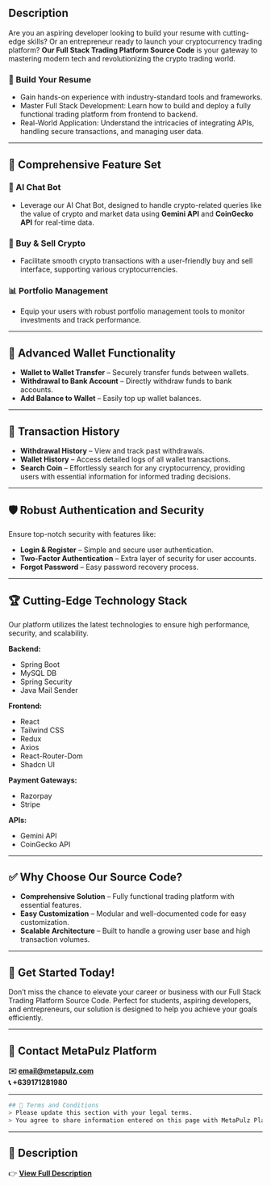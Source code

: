 ## Description
Are you an aspiring developer looking to build your resume with cutting-edge skills? Or an entrepreneur ready to launch your cryptocurrency trading platform? **Our Full Stack Trading Platform Source Code** is your gateway to mastering modern tech and revolutionizing the crypto trading world.

### 🚀 Build Your Resume
- Gain hands-on experience with industry-standard tools and frameworks.  
- Master Full Stack Development: Learn how to build and deploy a fully functional trading platform from frontend to backend.  
- Real-World Application: Understand the intricacies of integrating APIs, handling secure transactions, and managing user data.  

---

## 🌟 Comprehensive Feature Set

### 🤖 AI Chat Bot  
- Leverage our AI Chat Bot, designed to handle crypto-related queries like the value of crypto and market data using **Gemini API** and **CoinGecko API** for real-time data.  

### 💱 Buy & Sell Crypto  
- Facilitate smooth crypto transactions with a user-friendly buy and sell interface, supporting various cryptocurrencies.  

### 📊 Portfolio Management  
- Equip your users with robust portfolio management tools to monitor investments and track performance.  

---

## 🔐 Advanced Wallet Functionality
- **Wallet to Wallet Transfer** – Securely transfer funds between wallets.  
- **Withdrawal to Bank Account** – Directly withdraw funds to bank accounts.  
- **Add Balance to Wallet** – Easily top up wallet balances.  

---

## 📜 Transaction History
- **Withdrawal History** – View and track past withdrawals.  
- **Wallet History** – Access detailed logs of all wallet transactions.  
- **Search Coin** – Effortlessly search for any cryptocurrency, providing users with essential information for informed trading decisions.  

---

## 🛡️ Robust Authentication and Security
Ensure top-notch security with features like:  
- **Login & Register** – Simple and secure user authentication.  
- **Two-Factor Authentication** – Extra layer of security for user accounts.  
- **Forgot Password** – Easy password recovery process.  

---

## 🏆 Cutting-Edge Technology Stack
Our platform utilizes the latest technologies to ensure high performance, security, and scalability.

**Backend:**  
- Spring Boot  
- MySQL DB  
- Spring Security  
- Java Mail Sender  

**Frontend:**  
- React  
- Tailwind CSS  
- Redux  
- Axios  
- React-Router-Dom  
- Shadcn UI  

**Payment Gateways:**  
- Razorpay  
- Stripe  

**APIs:**  
- Gemini API  
- CoinGecko API  

---

## ✅ Why Choose Our Source Code?
- **Comprehensive Solution** – Fully functional trading platform with essential features.  
- **Easy Customization** – Modular and well-documented code for easy customization.  
- **Scalable Architecture** – Built to handle a growing user base and high transaction volumes.  

---

## 🎯 Get Started Today!
Don’t miss the chance to elevate your career or business with our Full Stack Trading Platform Source Code. Perfect for students, aspiring developers, and entrepreneurs, our solution is designed to help you achieve your goals efficiently.

---

## 📩 Contact MetaPulz Platform
**✉️ email@metapulz.com**  
**📞 +639171281980**  

---
```sh
## 📜 Terms and Conditions
> Please update this section with your legal terms.  
> You agree to share information entered on this page with MetaPulz Platform (owner of this page) and GitHub, adhering to applicable laws.  
```
---

## 📄 Description
👉 [**View Full Description**](./DATABASE.md)
